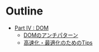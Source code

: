 # Outline

* [Part IV : DOM](part04/README.md)
    * [DOMのアンチパターン](part04/dom_anti_pattern.md)
    * [高速化・最適化のためのTips](part04/tips_for_enhancement.md)
